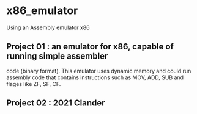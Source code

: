 # x86_emulator
Using an Assembly emulator x86

## Project 01 : an emulator for x86, capable of running simple assembler 
code (binary format). This emulator uses dynamic memory and could run assembly code that contains 
instructions such as MOV, ADD, SUB and flages like ZF, SF, CF.

## Project 02 : 2021 Clander 
